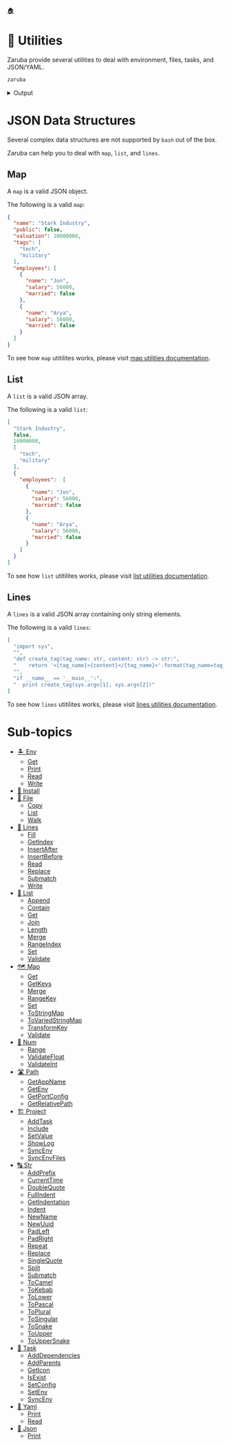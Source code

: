 <!--startTocHeader-->
[🏠](../README.md)
# 🔧 Utilities
<!--endTocHeader-->

Zaruba provide several utilities to deal with environment, files, tasks, and JSON/YAML.

<!--startCode-->
```bash
zaruba
```
 
<details>
<summary>Output</summary>
 
```````
,,                      
MMM"""AMV                               *MM              db      
M'   AMV                                 MM             ;MM:     
'   AMV    ,6"Yb.  '7Mb,od8 '7MM  '7MM   MM,dMMb.      ,V^MM.    
   AMV    8)   MM    MM' "'   MM    MM   MM    'Mb    ,M  'MM    
  AMV   ,  ,pm9MM    MM       MM    MM   MM     M8    AbmmmqMA   
 AMV   ,M 8M   MM    MM       MM    MM   MM.   ,M9   A'     VML  
AMVmmmmMM 'Moo9^Yo..JMML.     'Mbod"YML. P^YbmdP'  .AMA.   .AMMA.
--.. .- .-. ..- -... .-    .--. .-.. . .- ... .    ... - .- .-. - 
                                    Task runner and CLI utility
v0.9.0-alpha-2-5c0de18172704f372a2f55e9b92eb7089cb706ca

Usage:
  zaruba [command]

Available Commands:
  advertisement Advertisement utilities
  completion    Generate the autocompletion script for the specified shell
  env           Env utilities
  file          File utilities
  generate      Make something based on template
  help          Help about any command
  install       Install external tools
  json          JSON utilities
  lines         Lines manipulation utilities
  list          List manipulation utilities
  map           Map manipulation utilities
  num           Number manipulation utilities
  path          Path manipulation utilities
  please        Run Task(s)
  project       Project manipulation utilities
  serve         Serve static files in location at a specified port
  str           String manipulation utilities
  task          Task manipulation utilities
  version       Show current version
  yaml          YAML utilities

Flags:
  -h, --help   help for zaruba

Use "zaruba [command] --help" for more information about a command.
```````
</details>
<!--endCode-->


# JSON Data Structures

Several complex data structures are not supported by `bash` out of the box.

Zaruba can help you to deal with `map`, `list`, and `lines`.

## Map

A `map` is a valid JSON object.

The following is a valid `map`:

```json
{  
  "name": "Stark Industry",
  "public": false,
  "valuation": 10000000,
  "tags": [
    "tech",
    "military"
  ],
  "employees": [
    {  
      "name": "Jon",   
      "salary": 56000,   
      "married": false  
    },
    {  
      "name": "Arya",   
      "salary": 56000,   
      "married": false  
    }
  ]
}  
```

To see how `map` utitilites works, please visit [map utilities documentation](map/README.md). 

## List

A `list` is a valid JSON array.

The following is a valid `list`:

```json
[
  "Stark Industry",
  false,
  10000000,
  [
    "tech",
    "military"
  ],
  {
    "employees":  [
      {  
        "name": "Jon",   
        "salary": 56000,   
        "married": false  
      },
      {  
        "name": "Arya",   
        "salary": 56000,   
        "married": false  
      }
    ]
  }
]
```

To see how `list` utitilites works, please visit [list utilities documentation](list/README.md). 

## Lines

A `lines` is a valid JSON array containing only string elements.

The following is a valid `lines`:

```json
[
  "import sys",
  "",
  "def create_tag(tag_name: str, content: str) -> str:",
  "    return '<{tag_name}>{content}</{tag_name}>'.format(tag_name=tag_name, content=content)",
  "",
  "if __name__ == '__main__':",
  "  print create_tag(sys.argv[1], sys.argv[2])"
]
```

To see how `lines` utitilites works, please visit [lines utilities documentation](lines/README.md). 

<!--startTocSubTopic-->
# Sub-topics
* [🏝️ Env](env/README.md)
  * [Get](env/get.md)
  * [Print](env/print.md)
  * [Read](env/read.md)
  * [Write](env/write.md)
* [🧩 Install](install.md)
* [📁 File](file/README.md)
  * [Copy](file/copy.md)
  * [List](file/list.md)
  * [Walk](file/walk.md)
* [🚈 Lines](lines/README.md)
  * [Fill](lines/fill.md)
  * [GetIndex](lines/getindex.md)
  * [InsertAfter](lines/insertafter.md)
  * [InsertBefore](lines/insertbefore.md)
  * [Read](lines/read.md)
  * [Replace](lines/replace.md)
  * [Submatch](lines/submatch.md)
  * [Write](lines/write.md)
* [🧺 List](list/README.md)
  * [Append](list/append.md)
  * [Contain](list/contain.md)
  * [Get](list/get.md)
  * [Join](list/join.md)
  * [Length](list/length.md)
  * [Merge](list/merge.md)
  * [RangeIndex](list/rangeindex.md)
  * [Set](list/set.md)
  * [Validate](list/validate.md)
* [🗺️ Map](map/README.md)
  * [Get](map/get.md)
  * [GetKeys](map/getkeys.md)
  * [Merge](map/merge.md)
  * [RangeKey](map/rangekey.md)
  * [Set](map/set.md)
  * [ToStringMap](map/tostringmap.md)
  * [ToVariedStringMap](map/tovariedstringmap.md)
  * [TransformKey](map/transformkey.md)
  * [Validate](map/validate.md)
* [🔢 Num](num/README.md)
  * [Range](num/range.md)
  * [ValidateFloat](num/validatefloat.md)
  * [ValidateInt](num/validateint.md)
* [🛣️ Path](path/README.md)
  * [GetAppName](path/getappname.md)
  * [GetEnv](path/getenv.md)
  * [GetPortConfig](path/getportconfig.md)
  * [GetRelativePath](path/getrelativepath.md)
* [🏗️ Project](project/README.md)
  * [AddTask](project/addtask.md)
  * [Include](project/include.md)
  * [SetValue](project/setvalue.md)
  * [ShowLog](project/showlog.md)
  * [SyncEnv](project/syncenv.md)
  * [SyncEnvFiles](project/syncenvfiles.md)
* [🔠 Str](str/README.md)
  * [AddPrefix](str/addprefix.md)
  * [CurrentTime](str/currenttime.md)
  * [DoubleQuote](str/doublequote.md)
  * [FullIndent](str/fullindent.md)
  * [GetIndentation](str/getindentation.md)
  * [Indent](str/indent.md)
  * [NewName](str/newname.md)
  * [NewUuid](str/newuuid.md)
  * [PadLeft](str/padleft.md)
  * [PadRight](str/padright.md)
  * [Repeat](str/repeat.md)
  * [Replace](str/replace.md)
  * [SingleQuote](str/singlequote.md)
  * [Split](str/split.md)
  * [Submatch](str/submatch.md)
  * [ToCamel](str/tocamel.md)
  * [ToKebab](str/tokebab.md)
  * [ToLower](str/tolower.md)
  * [ToPascal](str/topascal.md)
  * [ToPlural](str/toplural.md)
  * [ToSingular](str/tosingular.md)
  * [ToSnake](str/tosnake.md)
  * [ToUpper](str/toupper.md)
  * [ToUpperSnake](str/touppersnake.md)
* [🔨 Task](task/README.md)
  * [AddDependencies](task/adddependencies.md)
  * [AddParents](task/addparents.md)
  * [GetIcon](task/geticon.md)
  * [IsExist](task/isexist.md)
  * [SetConfig](task/setconfig.md)
  * [SetEnv](task/setenv.md)
  * [SyncEnv](task/syncenv.md)
* [🍠 Yaml](yaml/README.md)
  * [Print](yaml/print.md)
  * [Read](yaml/read.md)
* [🍠 Json](json/README.md)
  * [Print](json/print.md)
<!--endTocSubTopic-->
